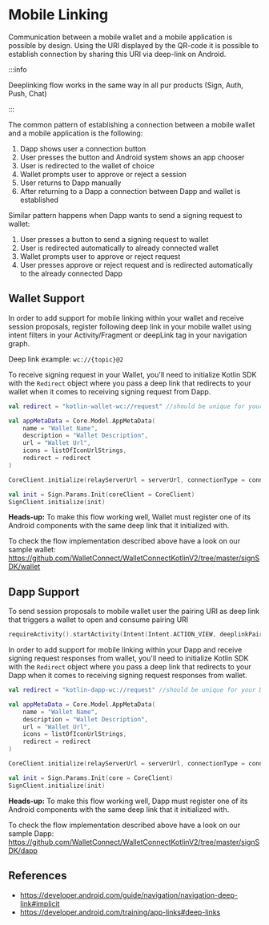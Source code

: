 # Mobile Linking

Communication between a mobile wallet and a mobile application is possible by design. Using the URI displayed by the QR-code it is possible to establish connection by sharing this URI via deep-link on Android.

:::info

Deeplinking flow works in the same way in all pur products (Sign, Auth, Push, Chat)

:::

The common pattern of establishing a connection between a mobile wallet and a mobile application is the following:

1. Dapp shows user a connection button
2. User presses the button and Android system shows an app chooser
3. User is redirected to the wallet of choice
4. Wallet prompts user to approve or reject a session
5. User returns to Dapp manually
6. After returning to a Dapp a connection between Dapp and wallet is established

Similar pattern happens when Dapp wants to send a signing request to wallet:

1. User presses a button to send a signing request to wallet
2. User is redirected automatically to already connected wallet
3. Wallet prompts user to approve or reject request
4. User presses approve or reject request and is redirected automatically to the already connected Dapp


## Wallet Support

In order to add support for mobile linking within your wallet and receive session proposals, register following deep link in your mobile wallet using intent filters in your Activity/Fragment or deepLink tag in your navigation graph.

Deep link example: `wc://{topic}@2`

To receive signing request in your Wallet, you'll need to initialize Kotlin SDK with the `Redirect` object where you pass a deep link that redirects to your wallet when it comes to receiving signing request from Dapp.

```kotlin
val redirect = "kotlin-wallet-wc://request" //should be unique for your wallet

val appMetaData = Core.Model.AppMetaData(
    name = "Wallet Name",
    description = "Wallet Description",
    url = "Wallet Url",
    icons = listOfIconUrlStrings,
    redirect = redirect
)

CoreClient.initialize(relayServerUrl = serverUrl, connectionType = connectionType, application = application, metaData = appMetaData)

val init = Sign.Params.Init(coreClient = CoreClient)
SignClient.initialize(init)
```

**Heads-up:** To make this flow working well, Wallet must register one of its Android components with the same deep link that it initialized with.

To check the flow implementation described above have a look on our sample wallet:
https://github.com/WalletConnect/WalletConnectKotlinV2/tree/master/signSDK/wallet

## Dapp Support

To send session proposals to mobile wallet user the pairing URI as deep link that triggers a wallet to open and consume pairing URI

```kotlin
requireActivity().startActivity(Intent(Intent.ACTION_VIEW, deeplinkPairingUri.toUri()))
```

In order to add support for mobile linking within your Dapp and receive signing request responses from wallet, you'll need to initialize Kotlin SDK with the `Redirect` object where you pass a deep link that redirects to your Dapp when it comes to receiving signing request responses from wallet.

```kotlin
val redirect = "kotlin-dapp-wc://request" //should be unique for your Dapp

val appMetaData = Core.Model.AppMetaData(
    name = "Wallet Name",
    description = "Wallet Description",
    url = "Wallet Url",
    icons = listOfIconUrlStrings,
    redirect = redirect
)

CoreClient.initialize(relayServerUrl = serverUrl, connectionType = connectionType, application = application, metaData = appMetaData)

val init = Sign.Params.Init(core = CoreClient)
SignClient.initialize(init)
```

**Heads-up:** To make this flow working well, Dapp must register one of its Android components with the same deep link that it initialized with.

To check the flow implementation described above have a look on our sample Dapp:
https://github.com/WalletConnect/WalletConnectKotlinV2/tree/master/signSDK/dapp

## References
* https://developer.android.com/guide/navigation/navigation-deep-link#implicit
* https://developer.android.com/training/app-links#deep-links
